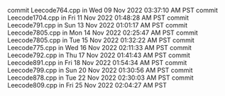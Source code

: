 commit Leecode764.cpp in Wed 09 Nov 2022 03:37:10 AM PST
commit Leecode1704.cpp in Fri 11 Nov 2022 01:48:28 AM PST
commit Leecode791.cpp in Sun 13 Nov 2022 01:01:17 AM PST
commit Leecode7805.cpp in Mon 14 Nov 2022 02:25:47 AM PST
commit Leecode7805.cpp in Tue 15 Nov 2022 01:32:22 AM PST
commit Leecode775.cpp in Wed 16 Nov 2022 02:11:33 AM PST
commit Leecode792.cpp in Thu 17 Nov 2022 01:41:43 AM PST
commit Leecode891.cpp in Fri 18 Nov 2022 01:54:34 AM PST
commit Leecode799.cpp in Sun 20 Nov 2022 01:30:56 AM PST
commit Leecode878.cpp in Tue 22 Nov 2022 02:30:03 AM PST
commit Leecode809.cpp in Fri 25 Nov 2022 02:04:27 AM PST
